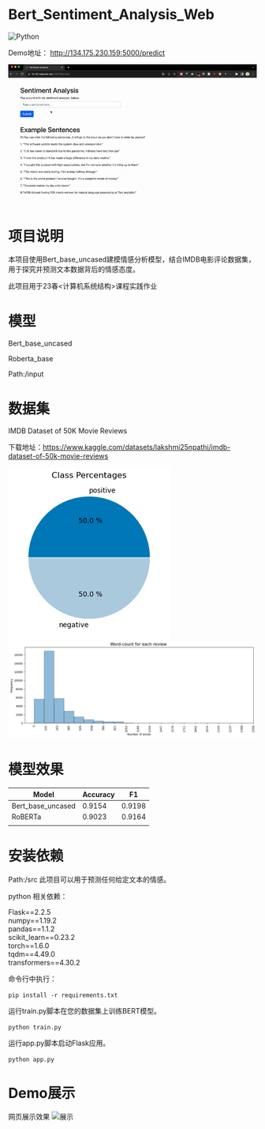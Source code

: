 # Bert_Sentiment_Analysis_Web

![Python](https://img.shields.io/badge/python-3670A0?style=for-the-badge&logo=python&logoColor=ffdd54)

Demo地址：
http://134.175.230.159:5000/predict


![效果](https://github.com/mickeyomeow12/text-sentiment-web/blob/master/ezgif.com-video-to-gif.gif)

# 项目说明
本项目使用Bert_base_uncased建模情感分析模型，结合IMDB电影评论数据集，用于探究并预测文本数据背后的情感态度。

此项目用于23春<计算机系统结构>课程实践作业

# 模型
Bert_base_uncased

Roberta_base


Path:/input

# 数据集

IMDB Dataset of 50K Movie Reviews

下载地址：https://www.kaggle.com/datasets/lakshmi25npathi/imdb-dataset-of-50k-movie-reviews

![dataset](https://github.com/mickeyomeow12/text-sentiment-web/blob/master/1.png)
![dataset2](https://github.com/mickeyomeow12/text-sentiment-web/blob/master/2.png)

# 模型效果
| Model             | Accuracy | F1     |
|-------------------|----------|--------|
| Bert_base_uncased | 0.9154   | 0.9198 |
| RoBERTa           | 0.9023   | 0.9164 |
|                   |          |        |



# 安装依赖
Path:/src
此项目可以用于预测任何给定文本的情感。

python 相关依赖：

Flask==2.2.5<br> 
numpy==1.19.2<br> 
pandas==1.1.2<br> 
scikit_learn==0.23.2<br> 
torch==1.6.0<br> 
tqdm==4.49.0<br> 
transformers==4.30.2<br> 

命令行中执行：

```pip install -r requirements.txt```

运行train.py脚本在您的数据集上训练BERT模型。

```python train.py```

运行app.py脚本启动Flask应用。

```python app.py```

# Demo展示
网页展示效果
![展示](https://github.com/mickeyomeow12/text-sentiment-web/blob/master/demo_1.png)
